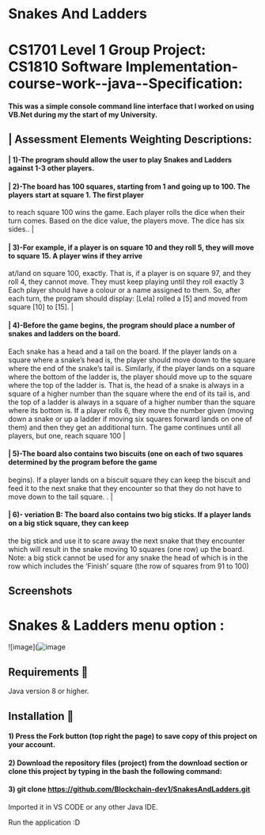 # Snakes And Ladders

# CS1701 Level 1 Group Project: CS1810 Software Implementation-course-work--java--Specification:

#### This was a simple console command line interface that I worked on using VB.Net during my the start of my University.


## | Assessment Elements	Weighting	Descriptions:                                                                                                                                                                                                                                                                                                                       
#### | 1)-The program should allow the user to play Snakes and Ladders against 1-3 other players.                                             

#### | 2)-The board has 100 squares, starting from 1 and going up to 100. The players start at square 1. The first player
to reach square 100 wins the game. Each player rolls the dice when their turn comes. Based on the dice value,
the players move. The dice has six sides..                                                                                                                                 |

#### | 3)-For example, if a player is on square 10 and they roll 5, they will move to square 15. A player wins if they arrive
at/land on square 100, exactly. That is, if a player is on square 97, and they roll 4, they cannot move. They must
keep playing until they roll exactly 3 Each player should have a colour or a name assigned to them. So, after each turn, the program should display:
[Lela] rolled a [5] and moved from square [10] to [15]. |

#### | 4)-Before the game begins, the program should place a number of snakes and ladders on the board.
Each snake has a head and a tail on the board. If the player lands on a square where a snake’s head is, the player
should move down to the square where the end of the snake’s tail is. Similarly, if the player lands on a square
where the bottom of the ladder is, the player should move up to the square where the top of the ladder is. That
is, the head of a snake is always in a square of a higher number than the square where the end of its tail is, and
the top of a ladder is always in a square of a higher number than the square where its bottom is.
If a player rolls 6, they move the number given (moving down a snake or up a ladder if moving six squares
forward lands on one of them) and then they get an additional turn.
The game continues until all players, but one, reach square 100                    |

#### | 5)-The board also contains two biscuits (one on each of two squares determined by the program before the game
begins). If a player lands on a biscuit square they can keep the biscuit and feed it to the next snake that they
encounter so that they do not have to move down to the tail square. .                                                                                                      |

#### | 6)- veriation B: The board also contains two big sticks. If a player lands on a big stick square, they can keep
the big stick and use it to scare away the next snake that they encounter which will result in the snake
moving 10 squares (one row) up the board. Note: a big stick cannot be used for any snake the head of
which is in the row which includes the ‘Finish’ square (the row of squares from 91 to 100) 

## Screenshots
# Snakes & Ladders menu option :
![image](![image](https://user-images.githubusercontent.com/73062879/145276787-5da151b2-be9b-464f-ab0d-5b8d5aa02f9d.png)



## Requirements 🔧
Java version 8 or higher.
## Installation 🔌
#### 1) Press the Fork button (top right the page) to save copy of this project on your account.

#### 2) Download the repository files (project) from the download section or clone this project by typing in the bash the following command:

#### 3) git clone https://github.com/Blockchain-dev1/SnakesAndLadders.git
Imported it in VS CODE or any other Java IDE.

Run the application :D
